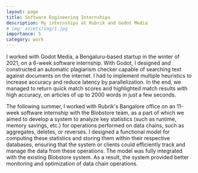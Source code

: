 ```yaml
---
layout: page
title: Software Engineering Internships
description: My internships at Rubrik and Godot Media
# img: assets/img/1.jpg
importance: 5
category: work
---
```


I worked with Godot Media, a Bengaluru-based startup in the winter of 2021, on a 6-week software internship. With Godot, I designed and constructed an automatic plagiarism checker capable of searching text against documents on the internet. I had to implement multiple heuristics to increase accuracy and reduce latency by parallelization. In the end, we managed to return quick match scores and highlighted match results with high accuracy, on articles of up to 2000 words in just a few seconds.

The following summer, I worked with Rubrik's Bangalore office on an 11-week software internship with the Blobstore team, as a part of which we aimed to develop a system to analyze key statistics (such as runtime, memory savings, etc.) for operations performed on data chains, such as aggregates, deletes, or reverses. I designed a functional model for computing these statistics and storing them within their respective databases, ensuring that the system or clients could efficiently track and manage the data from these operations. The model was fully integrated with the existing Blobstore system. As a result, the system provided better monitoring and optimization of data chain operations.
